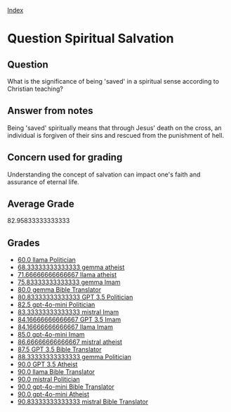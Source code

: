 
[Index](../../index.md)
# Question Spiritual Salvation
## Question
What is the significance of being 'saved' in a spiritual sense according to Christian teaching?

## Answer from notes
Being 'saved' spiritually means that through Jesus' death on the cross, an individual is forgiven of their sins and rescued from the punishment of hell.

## Concern used for grading
Understanding the concept of salvation can impact one's faith and assurance of eternal life.

## Average Grade
82.95833333333333

## Grades
 * [60.0 llama Politician](../answers/llama_Politician/Spiritual_Salvation.md)
 * [68.33333333333333 gemma atheist](../answers/gemma_atheist/Spiritual_Salvation.md)
 * [71.66666666666667 llama atheist](../answers/llama_atheist/Spiritual_Salvation.md)
 * [75.83333333333333 gemma Imam](../answers/gemma_Imam/Spiritual_Salvation.md)
 * [80.0 gemma Bible Translator](../answers/gemma_Bible_Translator/Spiritual_Salvation.md)
 * [80.83333333333333 GPT 3.5 Politician](../answers/GPT_3.5_Politician/Spiritual_Salvation.md)
 * [82.5 gpt-4o-mini Politician](../answers/gpt-4o-mini_Politician/Spiritual_Salvation.md)
 * [83.33333333333333 mistral Imam](../answers/mistral_Imam/Spiritual_Salvation.md)
 * [84.16666666666667 GPT 3.5 Imam](../answers/GPT_3.5_Imam/Spiritual_Salvation.md)
 * [84.16666666666667 llama Imam](../answers/llama_Imam/Spiritual_Salvation.md)
 * [85.0 gpt-4o-mini Imam](../answers/gpt-4o-mini_Imam/Spiritual_Salvation.md)
 * [86.66666666666667 mistral atheist](../answers/mistral_atheist/Spiritual_Salvation.md)
 * [87.5 GPT 3.5 Bible Translator](../answers/GPT_3.5_Bible_Translator/Spiritual_Salvation.md)
 * [88.33333333333333 gemma Politician](../answers/gemma_Politician/Spiritual_Salvation.md)
 * [90.0 GPT 3.5 Atheist](../answers/GPT_3.5_Atheist/Spiritual_Salvation.md)
 * [90.0 llama Bible Translator](../answers/llama_Bible_Translator/Spiritual_Salvation.md)
 * [90.0 mistral Politician](../answers/mistral_Politician/Spiritual_Salvation.md)
 * [90.0 gpt-4o-mini Bible Translator](../answers/gpt-4o-mini_Bible_Translator/Spiritual_Salvation.md)
 * [90.0 gpt-4o-mini Atheist](../answers/gpt-4o-mini_Atheist/Spiritual_Salvation.md)
 * [90.83333333333333 mistral Bible Translator](../answers/mistral_Bible_Translator/Spiritual_Salvation.md)
